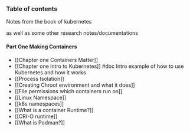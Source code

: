 ### Table of contents 

Notes from the book of kubernetes 

as well as some other research notes/documentations 

#### Part One Making Containers 

- [[Chapter one Containers Matter]]
- [[Chapter one intro to Kubernetes]]  #doc Intro example of how to use Kubernetes and how it works 
- [[Process Isolation]]  
- [[Creating  Chroot environment and what it does]]
- [[File permissions which containers run on]]
- [[Linux Namespace]]
- [[k8s namespaces]]
- [[What is a container Runtime?]]
- [[CRI-O runtime]]
- [[What is Podman?]]


